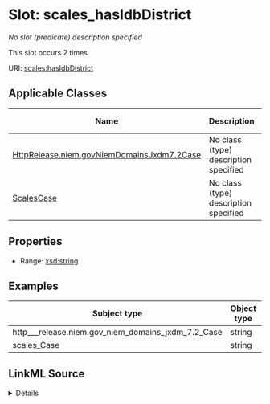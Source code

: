 

# Slot: scales_hasIdbDistrict


_No slot (predicate) description specified_






This slot occurs 2 times.


URI: [scales:hasIdbDistrict](http://schemas.scales-okn.org/rdf/scales#hasIdbDistrict)



<!-- no inheritance hierarchy -->





## Applicable Classes

| Name | Description | Modifies Slot |
| --- | --- | --- |
| [HttpRelease.niem.govNiemDomainsJxdm7.2Case](../classes/HttpRelease.niem.govNiemDomainsJxdm7.2Case.md) | No class (type) description specified |  yes  |
| [ScalesCase](../classes/ScalesCase.md) | No class (type) description specified |  yes  |







## Properties

* Range: [xsd:string](http://www.w3.org/2001/XMLSchema#string)






## Examples

| Subject type | Object type | Example subject | Example object | Occurrences |
| --- | --- | --- | --- | --- |
| http___release.niem.gov_niem_domains_jxdm_7.2_Case | string | scales:/CaseCivil | casd | 2 |
| scales_Case | string | scales:/CaseCivil | casd | 2 |




## LinkML Source

<details>

```yaml
name: scales_hasIdbDistrict
annotations:
  count:
    tag: count
    value: 2
description: No slot (predicate) description specified
examples:
- object:
    example_object: casd
    example_object_type: string
    example_predicate: scales:hasIdbDistrict
    example_subject: scales:/CaseCivil
    example_subject_type: http___release.niem.gov_niem_domains_jxdm_7.2_Case
- object:
    example_object: casd
    example_object_type: string
    example_predicate: scales:hasIdbDistrict
    example_subject: scales:/CaseCivil
    example_subject_type: scales_Case
from_schema: scales-kg
rank: 1000
slot_uri: scales:hasIdbDistrict
alias: scales_hasIdbDistrict
domain_of:
- http___release.niem.gov_niem_domains_jxdm_7.2_Case
- scales_Case
range: string

```
</details>